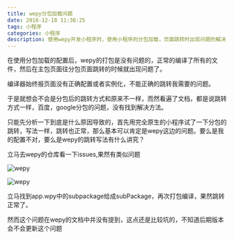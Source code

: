 ```yaml
---
title: wepy分包加载问题
date: 2018-12-18 11:38:25
tags: 小程序
categories: 小程序
description: 使用wepy开发小程序时，使用小程序的分包加载，页面跳转时出现问题的解决
---
```


在使用分包加载的配置后，wepy的打包是没有问题的，正常的编译了所有的文件，然后在主包页面往分包页面跳转的时候就出现问题了。

编译器始终报页面没有正确配置或者实例化，不能正确的跳转我需要的问题。

于是就想会不会是分包后的跳转方式和原来不一样，而然看遍了文档，都是说跳转方式一样，百度，google分包的问题，没有找到解决方法。

只能先分析一下到底是什么原因导致的，首先用完全原生的小程序试了一下分包的跳转，写法一样，跳转也正常，那么基本可以肯定是wepy这边的问题。要么是我的配置不对，要么是wepy的跳转写法有什么讲究？

立马去wepy的仓库看一下issues,果然有类似问题

![wepy](http://wx3.sinaimg.cn/mw690/99acde33gy1fyatjfmo9tj20kt0czwg8.jpg)

![wepy](http://wx2.sinaimg.cn/mw690/99acde33gy1fyatjlnfbbj20je0f3tb4.jpg)

立马找到app.wpy中的subpackage给成subPackage，再次打包编译，果然跳转正常了。

然而这个问题在wepy的文档中并没有提到，这点还是比较坑的，不知道后期版本会不会更新这个问题